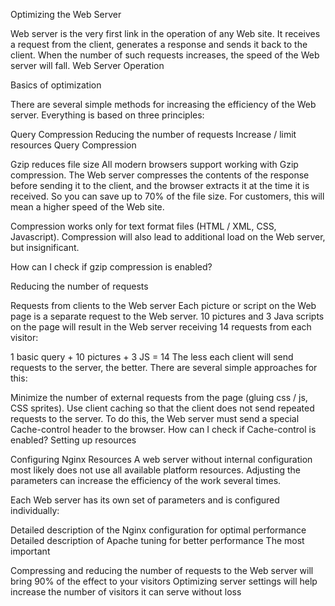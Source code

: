 Optimizing the Web Server

Web server is the very first link in the operation of any Web site. It receives a request from the client, generates a response and sends it back to the client. When the number of such requests increases, the speed of the Web server will fall. Web Server Operation

Basics of optimization

There are several simple methods for increasing the efficiency of the Web server. Everything is based on three principles:

Query Compression
Reducing the number of requests
Increase / limit resources
Query Compression

Gzip reduces file size
All modern browsers support working with Gzip compression. The Web server compresses the contents of the response before sending it to the client, and the browser extracts it at the time it is received. So you can save up to 70% of the file size. For customers, this will mean a higher speed of the Web site.

Compression works only for text format files (HTML / XML, CSS, Javascript). Compression will also lead to additional load on the Web server, but insignificant.

How can I check if gzip compression is enabled?

Reducing the number of requests

Requests from clients to the Web server
Each picture or script on the Web page is a separate request to the Web server. 10 pictures and 3 Java scripts on the page will result in the Web server receiving 14 requests from each visitor:

1 basic query + 10 pictures + 3 JS = 14
The less each client will send requests to the server, the better. There are several simple approaches for this:

Minimize the number of external requests from the page (gluing css / js, CSS sprites).
Use client caching so that the client does not send repeated requests to the server. To do this, the Web server must send a special Cache-control header to the browser. How can I check if Cache-control is enabled?
Setting up resources

Configuring Nginx Resources
A web server without internal configuration most likely does not use all available platform resources. Adjusting the parameters can increase the efficiency of the work several times.

Each Web server has its own set of parameters and is configured individually:

Detailed description of the Nginx configuration for optimal performance
Detailed description of Apache tuning for better performance
The most important

Compressing and reducing the number of requests to the Web server will bring 90% of the effect to your visitors
Optimizing server settings will help increase the number of visitors it can serve without loss